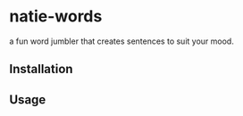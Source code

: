 # natie-words

a fun word jumbler that creates sentences to suit your mood.

## Installation


## Usage
